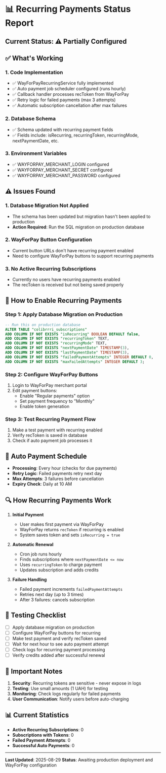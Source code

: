 # 📊 Recurring Payments Status Report

## Current Status: ⚠️ **Partially Configured**

## ✅ What's Working

### 1. **Code Implementation**
- ✅ WayForPayRecurringService fully implemented
- ✅ Auto payment job scheduler configured (runs hourly)
- ✅ Callback handler processes recToken from WayForPay
- ✅ Retry logic for failed payments (max 3 attempts)
- ✅ Automatic subscription cancellation after max failures

### 2. **Database Schema**
- ✅ Schema updated with recurring payment fields
- ✅ Fields include: isRecurring, recurringToken, recurringMode, nextPaymentDate, etc.

### 3. **Environment Variables**
- ✅ WAYFORPAY_MERCHANT_LOGIN configured
- ✅ WAYFORPAY_MERCHANT_SECRET configured
- ✅ WAYFORPAY_MERCHANT_PASSWORD configured

## ⚠️ Issues Found

### 1. **Database Migration Not Applied**
- The schema has been updated but migration hasn't been applied to production
- **Action Required**: Run the SQL migration on production database

### 2. **WayForPay Button Configuration**
- Current button URLs don't have recurring payment enabled
- Need to configure WayForPay buttons to support recurring payments

### 3. **No Active Recurring Subscriptions**
- Currently no users have recurring payments enabled
- The recToken is received but not being saved properly

## 🔧 How to Enable Recurring Payments

### Step 1: Apply Database Migration on Production
```sql
-- Run this on production database
ALTER TABLE "colibrrri_subscriptions" 
ADD COLUMN IF NOT EXISTS "isRecurring" BOOLEAN DEFAULT false,
ADD COLUMN IF NOT EXISTS "recurringToken" TEXT,
ADD COLUMN IF NOT EXISTS "recurringMode" TEXT,
ADD COLUMN IF NOT EXISTS "nextPaymentDate" TIMESTAMP(3),
ADD COLUMN IF NOT EXISTS "lastPaymentDate" TIMESTAMP(3),
ADD COLUMN IF NOT EXISTS "failedPaymentAttempts" INTEGER DEFAULT 0,
ADD COLUMN IF NOT EXISTS "maxFailedAttempts" INTEGER DEFAULT 3;
```

### Step 2: Configure WayForPay Buttons
1. Login to WayForPay merchant portal
2. Edit payment buttons:
   - Enable "Regular payments" option
   - Set payment frequency to "Monthly"
   - Enable token generation

### Step 3: Test Recurring Payment Flow
1. Make a test payment with recurring enabled
2. Verify recToken is saved in database
3. Check if auto payment job processes it

## 📅 Auto Payment Schedule

- **Processing**: Every hour (checks for due payments)
- **Retry Logic**: Failed payments retry next day
- **Max Attempts**: 3 failures before cancellation
- **Expiry Check**: Daily at 10 AM

## 🔍 How Recurring Payments Work

1. **Initial Payment**
   - User makes first payment via WayForPay
   - WayForPay returns `recToken` if recurring is enabled
   - System saves token and sets `isRecurring = true`

2. **Automatic Renewal**
   - Cron job runs hourly
   - Finds subscriptions where `nextPaymentDate <= now`
   - Uses `recurringToken` to charge payment
   - Updates subscription and adds credits

3. **Failure Handling**
   - Failed payment increments `failedPaymentAttempts`
   - Retries next day (up to 3 times)
   - After 3 failures: cancels subscription

## 📝 Testing Checklist

- [ ] Apply database migration on production
- [ ] Configure WayForPay buttons for recurring
- [ ] Make test payment and verify recToken saved
- [ ] Wait for next hour to see auto payment attempt
- [ ] Check logs for recurring payment processing
- [ ] Verify credits added after successful renewal

## 🚨 Important Notes

1. **Security**: Recurring tokens are sensitive - never expose in logs
2. **Testing**: Use small amounts (1 UAH) for testing
3. **Monitoring**: Check logs regularly for failed payments
4. **User Communication**: Notify users before auto-charging

## 📊 Current Statistics

- **Active Recurring Subscriptions**: 0
- **Subscriptions with Tokens**: 0
- **Failed Payment Attempts**: 0
- **Successful Auto Payments**: 0

---

**Last Updated**: 2025-08-29
**Status**: Awaiting production deployment and WayForPay configuration